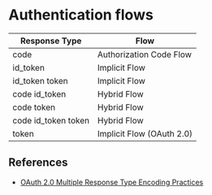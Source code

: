 # Authentication flows

| Response Type | Flow |
| --- | --- |
| code | Authorization Code Flow |
| id_token | Implicit Flow |
| id_token token | Implicit Flow |
| code id_token | Hybrid Flow |
| code token | Hybrid Flow |
| code id_token token | Hybrid Flow |
| token | Implicit Flow (OAuth 2.0) |


## References

* [OAuth 2.0 Multiple Response Type Encoding Practices](https://openid.net/specs/oauth-v2-multiple-response-types-1_0.html)